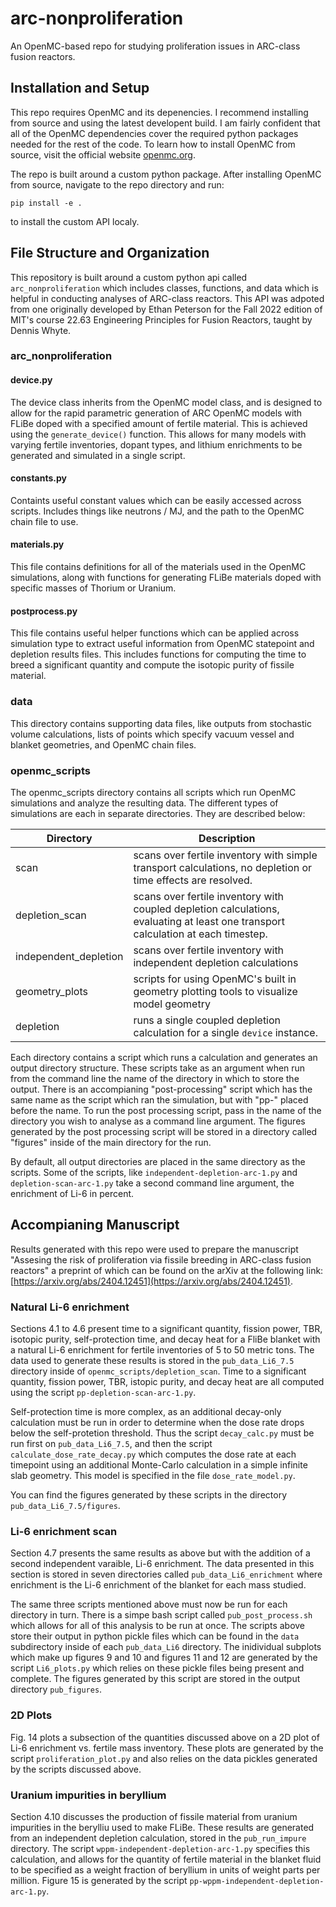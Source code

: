 # arc-nonproliferation
An OpenMC-based repo for studying proliferation issues in ARC-class fusion reactors.

## Installation and Setup
This repo requires OpenMC and its depenencies. I recommend installing from source and using the latest developent build. I am fairly confident that all of the OpenMC dependencies cover the required python packages needed for the rest of the code. To learn how to install OpenMC from source, visit the official website [openmc.org](https://www.openmc.org).

The repo is built around a custom python package. After installing OpenMC from source, navigate to the repo directory and run:

`pip install -e .`

to install the custom API localy.

## File Structure and Organization

This repository is built around a custom python api called `arc_nonproliferation` which includes classes, functions, and data which is helpful in conducting analyses of ARC-class reactors. This API was adpoted from one originally developed by Ethan Peterson for the Fall 2022 edition of MIT's course 22.63 Engineering Principles for Fusion Reactors, taught by Dennis Whyte.

### arc_nonproliferation

#### device.py
The device class inherits from the OpenMC model class, and is designed to allow for the rapid parametric generation of ARC OpenMC models with FLiBe doped with a specified amount of fertile material. This is achieved using the `generate_device()` function. This allows for many models with varying fertile inventories, dopant types, and lithium enrichments to be generated and simulated in a single script.

#### constants.py

Containts useful constant values which can be easily accessed across scripts. Includes things like neutrons / MJ, and the path to the OpenMC chain file to use.

#### materials.py

This file contains definitions for all of the materials used in the OpenMC simulations, along with functions for generating FLiBe materials doped with specific masses of Thorium or Uranium.

#### postprocess.py

This file contains useful helper functions which can be applied across simulation type to extract useful information from OpenMC statepoint and depletion results files. This includes functions for computing the time to breed a significant quantity and compute the isotopic purity of fissile material.

### data

This directory contains supporting data files, like outputs from stochastic volume calculations, lists of points which specify vacuum vessel and blanket geometries, and OpenMC chain files.

### openmc_scripts
The openmc_scripts directory contains all scripts which run OpenMC simulations and analyze the resulting data. The different types of simulations are each in separate directories. They are described below:

| Directory   | Description |
| ----------- | ----------- |
| scan        | scans over fertile inventory with simple transport calculations, no depletion or time effects are resolved.  |
| depletion_scan   | scans over fertile inventory with coupled depletion calculations, evaluating at least one transport calculation at each timestep.         |
| independent_depletion  | scans over fertile inventory with independent depletion calculations  |
| geometry_plots | scripts for using OpenMC's built in geometry plotting tools to visualize model geometry |
| depletion | runs a single coupled depletion calculation for a single `device` instance. |

Each directory contains a script which runs a calculation and generates an output directory structure. These scripts take as an argument when run from the command line the name of the directory in which to store the output. There is an accompianing "post-processing" script which has the same name as the script which ran the simulation, but with "pp-" placed before the name. To run the post processing script, pass in the name of the directory you wish to analyse as a command line argument. The figures generated by the post processing script will be stored in a directory called "figures" inside of the main directory for the run.

By default, all output directories are placed in the same directory as the scripts. Some of the scripts, like `independent-depletion-arc-1.py` and `depletion-scan-arc-1.py` take a second command line argument, the enrichment of Li-6 in percent.

## Accompianing Manuscript

Results generated with this repo were used to prepare the manuscript "Assesing the risk of proliferation via fissile breeding in ARC-class fusion reactors" a preprint of which can be found on the arXiv at the following link: [https://arxiv.org/abs/2404.12451](https://arxiv.org/abs/2404.12451).

### Natural Li-6 enrichment

Sections 4.1 to 4.6 present time to a significant quantity, fission power, TBR, isotopic purity, self-protection time, and decay heat for a FliBe blanket with a natural Li-6 enrichment for fertile inventories of 5 to 50 metric tons. The data used to generate these results is stored in the `pub_data_Li6_7.5` directory inside of `openmc_scripts/depletion_scan`. Time to a significant quantity, fission power, TBR, istopic purity, and decay heat are all computed using the script `pp-depletion-scan-arc-1.py`. 

Self-protection time is more complex, as an additional decay-only calculation must be run in order to determine when the dose rate drops below the self-protetion threshold. Thus the script `decay_calc.py` must be run first on `pub_data_Li6_7.5`, and then the script `calculate_dose_rate_decay.py` which computes the dose rate at each timepoint using an additional Monte-Carlo calculation in a simple infinite slab geometry. This model is specified in the file `dose_rate_model.py`. 

You can find the figures generated by these scripts in the directory `pub_data_Li6_7.5/figures`.

### Li-6 enrichment scan

Section 4.7 presents the same results as above but with the addition of a second independent varaible, Li-6 enrichment. The data presented in this section is stored in seven directories called `pub_data_Li6_enrichment` where enrichment is the Li-6 enrichment of the blanket for each mass studied.

The same three scripts mentioned above must now be run for each directory in turn. There is a simpe bash script called `pub_post_process.sh` which allows for all of this analysis to be run at once. The scripts above store their output in python pickle files which can be found in the `data` subdirectory inside of each `pub_data_Li6` directory. The inidividual subplots which make up figures 9 and 10 and figures 11 and 12 are generated by the script `Li6_plots.py` which relies on these pickle files being present and complete. The figures generated by this script are stored in the output directory `pub_figures`.

### 2D Plots

Fig. 14 plots a subsection of the quantities discussed above on a 2D plot of Li-6 enrichment vs. fertile mass inventory. These plots are generated by the script `proliferation_plot.py` and also relies on the data pickles generated by the scripts discussed above.

### Uranium impurities in beryllium

Section 4.10 discusses the production of fissile material from uranium impurities in the berylliu used to make FLiBe. These results are generated from an independent depletion calculation, stored in the `pub_run_impure` directory. The script `wppm-independent-depletion-arc-1.py` specifies this calculation, and allows for the quantity of fertile material in the blanket fluid to be specified as a weight fraction of beryllium in units of weight parts per million. Figure 15 is generated by the script `pp-wppm-independent-depletion-arc-1.py`.







